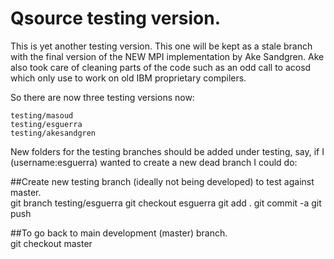 Qsource testing version.
=======================

This is yet another testing version.
This one will be kept as a stale branch with the final version
of the NEW MPI implementation by Ake Sandgren. Ake also took care
of cleaning parts of the code such as an odd call to acosd which only
use to work on old IBM proprietary compilers.

So there are now three testing versions now:

    testing/masoud
    testing/esguerra
    testing/akesandgren

New folders for the testing branches should be added under testing,
say, if I (username:esguerra) wanted to create a new dead branch I could do:

##Create new testing branch (ideally not being developed) to test against master.  
    git branch testing/esguerra
    git checkout esguerra
    git add .
    git commit -a
    git push

##To go back to main development (master) branch.  
    git checkout master

